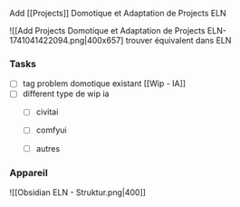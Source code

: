 Add [[Projects]] Domotique et Adaptation de Projects ELN

![[Add Projects Domotique et Adaptation de Projects ELN-1741041422094.png|400x657]
trouver équivalent dans ELN
### Tasks

- [ ] tag problem domotique existant [[Wip - IA]]
- [ ] different type de wip ia 
	- [ ] civitai
	- [ ] comfyui 
	- [ ] autres


### Appareil

![[Obsidian ELN - Struktur.png|400]]


